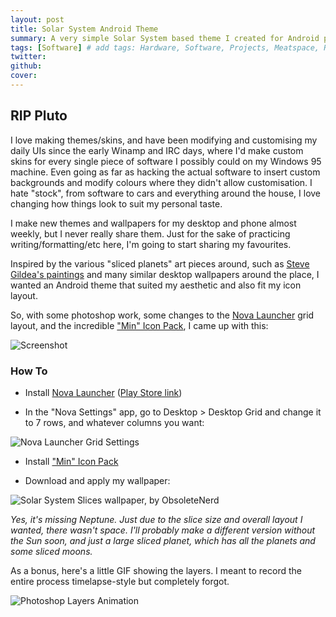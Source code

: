 ```yaml
---
layout: post
title: Solar System Android Theme
summary: A very simple Solar System based theme I created for Android phones a while ago. Not fancy by todays standards, but I still enjoy its simplicity and clean look. Mostly posted here now for the memories/nostalgia.
tags: [Software] # add tags: Hardware, Software, Projects, Meatspace, Random
twitter:
github:
cover:
---
```


## RIP Pluto

I love making themes/skins, and have been modifying and customising my daily UIs since the early Winamp and IRC days, where I'd make custom skins for every single piece of software I possibly could on my Windows 95 machine. Even going as far as hacking the actual software to insert custom backgrounds and modify colours where they didn't allow customisation. I hate "stock", from software to cars and everything around the house, I love changing how things look to suit my personal taste.

I make new themes and wallpapers for my desktop and phone almost weekly, but I never really share them. Just for the sake of practicing writing/formatting/etc here, I'm going to start sharing my favourites.

Inspired by the various "sliced planets" art pieces around, such as [Steve Gildea's paintings](http://suite3d.com/painting/planetarysuite.shtml) and many similar desktop wallpapers around the place, I wanted an Android theme that suited my aesthetic and also fit my icon layout.

So, with some photoshop work, some changes to the [Nova Launcher](http://novalauncher.com/) grid layout, and the incredible ["Min" Icon Pack](https://play.google.com/store/apps/details?id=com.ryanmkelly.me.min), I came up with this:

![Screenshot](/images/2018-10-08-screenshot.jpg)

### How To

- Install [Nova Launcher](http://novalauncher.com/) ([Play Store link](https://play.google.com/store/apps/details?id=com.teslacoilsw.launcher&hl=en))

- In the "Nova Settings" app, go to Desktop > Desktop Grid and change it to 7 rows, and whatever columns you want:

![Nova Launcher Grid Settings](/images/2018-10-08-nova-launcher.jpg)

- Install ["Min" Icon Pack](https://play.google.com/store/apps/details?id=com.ryanmkelly.me.min)

- Download and apply my wallpaper:

![Solar System Slices wallpaper, by ObsoleteNerd](/images/2018-10-08-wallpaper.jpg)

_Yes, it's missing Neptune. Just due to the slice size and overall layout I wanted, there wasn't space. I'll probably make a different version without the Sun soon, and just a large sliced planet, which has all the planets and some sliced moons._

As a bonus, here's a little GIF showing the layers. I meant to record the entire process timelapse-style but completely forgot.

![Photoshop Layers Animation](/images/2018-10-08-animation.gif)
